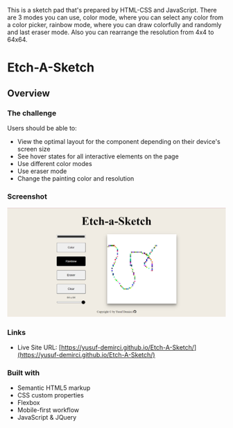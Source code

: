 

This is a sketch pad that's prepared by HTML-CSS and JavaScript. There are 3 modes you can use, color mode, where you can select any color from a color picker,
rainbow mode, where you can draw colorfully and randomly and last eraser mode. Also you can rearrange the resolution from 4x4 to 64x64.

# Etch-A-Sketch

## Overview

### The challenge

Users should be able to:

- View the optimal layout for the component depending on their device's screen size
- See hover states for all interactive elements on the page
- Use different color modes
- Use eraser mode
- Change the painting color and resolution


### Screenshot

![./screenshot.png](./images/screenshot.png)

### Links

- Live Site URL: [https://yusuf-demirci.github.io/Etch-A-Sketch/](https://yusuf-demirci.github.io/Etch-A-Sketch/)

### Built with

- Semantic HTML5 markup
- CSS custom properties
- Flexbox
- Mobile-first workflow
- JavaScript & JQuery

